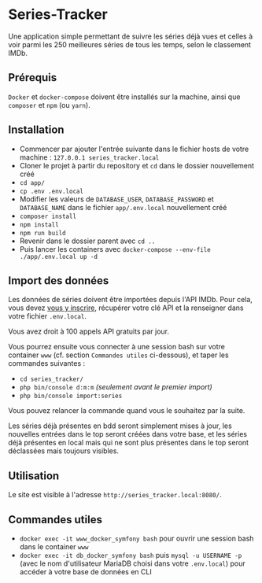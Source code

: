 # Series-Tracker
Une application simple permettant de suivre les séries déjà vues et celles à voir parmi les 250 meilleures séries de tous les temps, selon le classement IMDb.

## Prérequis
`Docker` et `docker-compose` doivent être installés sur la machine, ainsi que `composer` et `npm` (ou `yarn`).

## Installation
- Commencer par ajouter l'entrée suivante dans le fichier hosts de votre machine : `127.0.0.1 series_tracker.local`
- Cloner le projet à partir du repository et `cd` dans le dossier nouvellement créé
- `cd app/`
- `cp .env .env.local`
- Modifier les valeurs de `DATABASE_USER`, `DATABASE_PASSWORD` et `DATABASE_NAME` dans le fichier `app/.env.local` nouvellement créé
- `composer install`
- `npm install`
- `npm run build`
- Revenir dans le dossier parent avec `cd ..`
- Puis lancer les containers avec `docker-compose --env-file ./app/.env.local up -d`

## Import des données
Les données de séries doivent être importées depuis l'API IMDb. Pour cela, vous devez [vous y inscrire](https://imdb-api.com/), récupérer votre clé API et la renseigner dans votre fichier `.env.local`.

Vous avez droit à 100 appels API gratuits par jour.

Vous pourrez ensuite vous connecter à une session bash sur votre container `www` (cf. section `Commandes utiles` ci-dessous), et taper les commandes suivantes :

- `cd series_tracker/`
- `php bin/console d:m:m` *(seulement avant le premier import)*
- `php bin/console import:series`

Vous pouvez relancer la commande quand vous le souhaitez par la suite. 

Les séries déjà présentes en bdd seront simplement mises à jour, les nouvelles entrées dans le top seront créées dans votre base, et les séries déjà présentes en local mais qui ne sont plus présentes dans le top seront déclassées mais toujours visibles.

## Utilisation

Le site est visible à l'adresse `http://series_tracker.local:8080/`.

## Commandes utiles
- `docker exec -it www_docker_symfony bash` pour ouvrir une session bash dans le container `www`
- `docker exec -it db_docker_symfony bash` puis `mysql -u USERNAME -p` (avec le nom d'utilisateur MariaDB choisi dans votre `.env.local`) pour accéder à votre base de données en CLI
